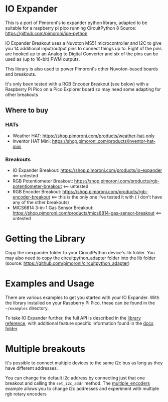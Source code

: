 # IO Expander

This is a port of Pimoroni's io expander python library, adapted to be suitable for a raspberry pi pico running CircuitPython 8
Source: https://github.com/pimoroni/ioe-python

IO Expander Breakout uses a Nuvoton MS51 microcontroller and I2C to give you 14 additional input/output pins to connect things up to. Eight of the pins are hooked up to an Analog to Digital Converter and six of the pins can be used as (up to 16-bit) PWM outputs.

This library is also used to power Pimoroni's other Nuvoton-based boards and breakouts.

It's only been tested with a RGB Encoder Breakout (see below) with a Raspberry Pi Pico on a Pico Explorer board so may need some adapting for other breakouts

## Where to buy

### HATs

* Weather HAT: https://shop.pimoroni.com/products/weather-hat-only
* Inventor HAT Mini: https://shop.pimoroni.com/products/inventor-hat-mini


### Breakouts

* IO Expander Breakout: https://shop.pimoroni.com/products/io-expander <== untested
* RGB Potentiometer Breakout: https://shop.pimoroni.com/products/rgb-potentiometer-breakout <== untested
* RGB Encoder Breakout: https://shop.pimoroni.com/products/rgb-encoder-breakout  <==  this is the only one I've tested it with ( I don't have any of the other breakouts)
* MICS6814 3-in-1 Gas Sensor Breakout: https://shop.pimoroni.com/products/mics6814-gas-sensor-breakout <== untested


# Getting the Library

Copy the ioexpander folder to your CircuitPython device's lib folder.
You may also need to copy the circuitpython_adapter folder into the lib folder (source: https://github.com/pimoroni/circuitpython_adapter)


# Examples and Usage

There are various examples to get you started with your IO Expander. With the library installed on your Raspberry Pi Pico, these can be found in the `~/examples` directory.

To take IO Expander further, the full API is described in the [library reference](/REFERENCE.md), with additional feature specific information found in the [docs folder](/docs).

# Multiple breakouts

It's possible to connect multiple devices to the same i2c bus as long as they have different addresses. 

You can change the default i2c address by connecting just that one breakout and calling the `set_i2c_addr` method. 
The [multiple_encoders](/examples/multiple_encoders.py) example allows you to change i2c addresses and experiment with multiple rgb rotary encoders